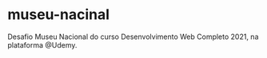 # museu-nacinal
 Desafio Museu Nacional do curso Desenvolvimento Web Completo 2021, na plataforma @Udemy.

